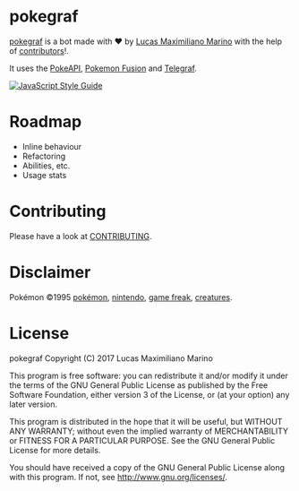 # pokegraf

[pokegraf](https://github.com/elementh/pokegraf) is a bot made with ❤️ by [Lucas Maximiliano Marino](http://lucasmarino.me/) with the help of [contributors](https://github.com/elementh/pokegraf/blob/master/CONTRIBUTORS.md)!.  

It uses the [PokeAPI](https://github.com/PokeAPI/pokeapi), [Pokemon Fusion](http://pokemon.alexonsager.net/) and [Telegraf](https://github.com/telegraf/telegraf/).

[![JavaScript Style Guide](https://cdn.rawgit.com/standard/standard/master/badge.svg)](https://github.com/standard/standard)

# Roadmap

-   Inline behaviour
-   Refactoring
-   Abilities, etc.
-   Usage stats

# Contributing

Please have a look at [CONTRIBUTING](CONTRIBUTING.md).

# Disclaimer

Pokémon ©1995 [pokémon](http://www.pokemon.com/), [nintendo](http://www.nintendo.com/), [game freak](http://www.gamefreak.co.jp/), [creatures](http://www.creatures.co.jp/html/en/).

# License

pokegraf Copyright (C) 2017  Lucas Maximiliano Marino

This program is free software: you can redistribute it and/or modify
it under the terms of the GNU General Public License as published by
the Free Software Foundation, either version 3 of the License, or
(at your option) any later version.

This program is distributed in the hope that it will be useful,
but WITHOUT ANY WARRANTY; without even the implied warranty of
MERCHANTABILITY or FITNESS FOR A PARTICULAR PURPOSE.  See the
GNU General Public License for more details.

You should have received a copy of the GNU General Public License
along with this program.  If not, see <http://www.gnu.org/licenses/>.
